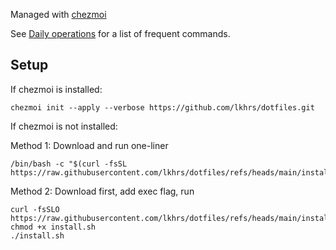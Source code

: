 Managed with [chezmoi](https://www.chezmoi.io/)

See [Daily operations](https://www.chezmoi.io/user-guide/daily-operations/) for a list of frequent commands.

## Setup

If chezmoi is installed:
```shell
chezmoi init --apply --verbose https://github.com/lkhrs/dotfiles.git
```

If chezmoi is not installed:

Method 1: Download and run one-liner
```shell
/bin/bash -c "$(curl -fsSL https://raw.githubusercontent.com/lkhrs/dotfiles/refs/heads/main/install.sh)"
```

Method 2: Download first, add exec flag, run
```shell
curl -fsSLO https://raw.githubusercontent.com/lkhrs/dotfiles/refs/heads/main/install.sh
chmod +x install.sh
./install.sh
```